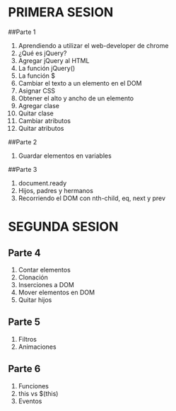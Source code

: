 # PRIMERA SESION

##Parte 1
1. Aprendiendo a utilizar el web-developer de chrome
1. ¿Qué es jQuery?
2. Agregar jQuery al HTML
3. La función jQuery()
4. La función $
5. Cambiar el texto a un elemento en el DOM
6. Asignar CSS
7. Obtener el alto y ancho de un elemento
8. Agregar clase
9. Quitar clase
10. Cambiar atributos
11. Quitar atributos

##Parte 2
1. Guardar elementos en variables

##Parte 3
1. document.ready
2. Hijos, padres y hermanos
3. Recorriendo el DOM con nth-child, eq, next y prev

# SEGUNDA SESION

## Parte 4
1. Contar elementos
1. Clonación
1. Inserciones a DOM
1. Mover elementos en DOM
1. Quitar hijos

## Parte 5
1. Filtros
1. Animaciones

## Parte 6
1. Funciones
1. this vs $(this)
1. Eventos


